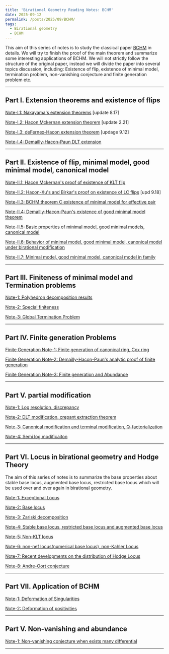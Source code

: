 ```yaml
---
title: 'Birational Geometry Reading Notes: BCHM'
date: 2025-09-12
permalink: /posts/2025/09/BCHM/
tags:
  - Birational geometry
  - BCHM
---
```



This aim of this series of notes is to study the classical paper [BCHM](https://www.ams.org/journals/jams/2010-23-02/S0894-0347-09-00649-3/S0894-0347-09-00649-3.pdf) in details. We will try to finish the proof of the main theorem and summarize some interesting applications of BCHM. We will not strictly follow the structure of the original paper, instead we will divide the paper into several topics discussion, including: Existence of flip, existence of minimal model, termination problem, non-vanishing conjecture and finite generation problem etc. 



---

## Part I. Extension theorems and existence of flips

[Note-I.1: Nakayama's extension theorems](https://yilimath.github.io/files/Birational/BCHM/NakayamaExtension.pdf) [update 8.17]

[Note-I.2: Hacon Mckernan extension theorem](https://yilimath.github.io/files/Birational/BCHM/HaconMckernanExtension.pdf) [update 2.21]

[Note-I.3: deFernex-Hacon extension theorem](https://yilimath.github.io/files/Birational/BCHM/deFernexHaconExtension.pdf) [updage 9.12]

[Note-I.4: Demailly-Hacon-Paun DLT extension](https://yilimath.github.io/files/Birational/BCHM/DLTExtension.pdf)


---

## Part II. Existence of flip, minimal model, good minimal model, canonical model

[Note-II.1: Hacon Mckernan's proof of existence of KLT flip](https://yilimath.github.io/files/Birational/BCHM/ExistKLTFlip.pdf)

[Note-II.2: Hacon-Xu's and Birkar's proof on existence of LC flips](https://yilimath.github.io/files/Birational/BCHM/ExistLCFlip.pdf) [upd 9.18]


[Note-II.3: BCHM theorem C existence of minimal model for effective pair]()

[Note-II.4: Demailly-Hacon-Paun's existence of good minimal model theorem]()

[Note-II.5: Basic properties of minimal model, good minimal models, canonical model]()

[Note-II.6: Behavior of minimal model, good minimal model, canonical model under birational modification]()

[Note-II.7: Minimal model, good minimal model, canonical model in family]()


----

## Part III. Finiteness of minimal model and Termination problems 

[Note-1: Polyhedron decomposition results]()

[Note-2: Special finiteness](https://yilimath.github.io/files/Birational/BCHM/SpecialTermination.pdf)

[Note-3: Global Termination Problem](https://yilimath.github.io/files/Birational/BCHM/GlobalTermination.pdf)


---

## Part IV. Finite generation Problems

[Finite Generation Note-1: Finite generation of canonical ring, Cox ring]()

[Finite Generation Note-2: Demailly-Hacon-Paun's analytic proof of finite generation]()

[Finite Generation Note-3: Finite generation and Abundance]()


---

## Part V. partial modification

[Note-1: Log resolution, discrepancy]()
 
[Note-2: DLT modification, crepant extraction theorem](https://yilimath.github.io/files/Birational/BCHM/DLTModification.pdf)

[Note-3: Canonical modification and terminal modification, Q-factorialization](https://yilimath.github.io/files/Birational/BCHM/CanonicalTerminalModification.pdf)

[Note-4: Semi log modificaiton]()


---

## Part VI. Locus in birational geometry and Hodge Theory

The aim of this series of notes is to summarize the base properties about stable base locus, augmented base locus, restricted base locus which will be used over and over again in birational geometry.

[Note-1: Exceptional Locus]()

[Note-2: Base locus]()

[Note-3: Zariski decomposition]()

[Note-4: Stable base locus, restricted base locus and augmented base locus]()

[Note-5: Non-KLT locus]()

[Note-6: non-nef locus(numerical base locus), non-Kahler Locus]()

[Note-7: Recent developments on the distribution of Hodge Locus]()

[Note-8: Andre-Oort conjecture]()



----
## Part VII. Application of BCHM

[Note-1: Deformation of Singularities]()

[Note-2: Deformation of positivities]()



---

## Part V. Non-vanishing and abundance

[Note-1: Non-vanishing conjecture when exists many differential](https://yilimath.github.io/files/Birational/BCHM/NonVanishing.pdf)



----
